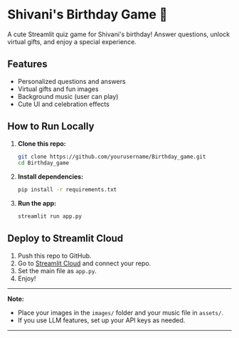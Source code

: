 # Shivani's Birthday Game 🎂

A cute Streamlit quiz game for Shivani's birthday! Answer questions, unlock virtual gifts, and enjoy a special experience.

## Features

- Personalized questions and answers
- Virtual gifts and fun images
- Background music (user can play)
- Cute UI and celebration effects

## How to Run Locally

1. **Clone this repo:**
   ```bash
   git clone https://github.com/yourusername/Birthday_game.git
   cd Birthday_game
   ```

2. **Install dependencies:**
   ```bash
   pip install -r requirements.txt
   ```

3. **Run the app:**
   ```bash
   streamlit run app.py
   ```

## Deploy to Streamlit Cloud

1. Push this repo to GitHub.
2. Go to [Streamlit Cloud](https://streamlit.io/cloud) and connect your repo.
3. Set the main file as `app.py`.
4. Enjoy!

---

**Note:**  
- Place your images in the `images/` folder and your music file in `assets/`.
- If you use LLM features, set up your API keys as needed.

---
